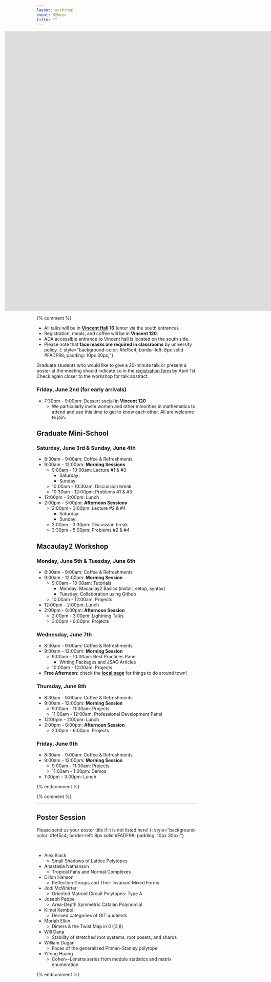 ```yaml
---
layout: workshop
event: M2Week
title: ""
---
```


<iframe style="width: 2150px; height: 870px; margin-left: -100px; overflow: hidden" frameborder=0 allowfullscreen src="https://docs.google.com/spreadsheets/d/e/2PACX-1vSiN_FJvdHSy172p8ekYiBvIeU8jfrr6ZtMk806NhIO9UQjFiLNjHJJ7QGG1dwi0olLrFYCSeNWDsRQ/pubhtml?gid=1727032120&amp;single=true&amp;widget=true&amp;headers=false">
	<a href="https://docs.google.com/spreadsheets/d/e/2PACX-1vSiN_FJvdHSy172p8ekYiBvIeU8jfrr6ZtMk806NhIO9UQjFiLNjHJJ7QGG1dwi0olLrFYCSeNWDsRQ/pubhtml?gid=1727032120&single=true">Click here if the schedule isn't loading.</a>
</iframe>


{% comment %}
- All talks will be in **[Vincent Hall](https://campusmaps.umn.edu/vincent-hall) 16** (enter via the south entrance).
- Registration, meals, and coffee will be in **Vincent 120**.
- ADA accessible entrance to Vincent hall is located on the south side.
- Please note that **face masks are required in classrooms** by university policy.
{: style="background-color: #fef5c4; border-left: 8px solid #FADF98; padding: 10px 30px;"}

Graduate students who would like to give a 20-minute talk or present a poster at the meeting should indicate so in the [registration form](../registration) by April 1st. Check again closer to the workshop for talk abstract.

### Friday, June 2nd (for early arrivals)
- 7:30pm - 9:00pm: Dessert social in **Vincent 120**
  - We particularly invite women and other minorities in mathematics to attend and use this time to get to know each other. All are welcome to join.

## Graduate Mini-School

### Saturday, June 3rd & Sunday, June 4th
- 8:30am - 9:00am: Coffee & Refreshments
- 9:00am - 12:00pm: **Morning Sessions**
  - 9:00am - 10:00am: Lecture #1 & #3
    - Saturday: 
	- Sunday: 
  - 10:00am - 10:30am: Discussion break
  - 10:30am - 12:00pm: Problems #1 & #3
- 12:00pm - 2:00pm: Lunch
- 2:00pm - 5:00pm: **Afternoon Sessions**
  - 2:00pm - 3:00pm: Lecture #2 & #4
    - Saturday: 
	- Sunday: 
  - 3:00am - 3:30pm: Discussion break
  - 3:30pm - 5:00pm: Problems #2 & #4

## Macaulay2 Workshop

### Monday, June 5th & Tuesday, June 6th
- 8:30am - 9:00am: Coffee & Refreshments
- 9:00am - 12:00pm: **Morning Session**
  - 9:00am - 10:00am: Tutorials
    - Monday: Macaulay2 Basics (install, setup, syntax)
	- Tuesday: Collaboration using Github
  - 10:00am - 12:00am: Projects
- 12:00pm - 2:00pm: Lunch
- 2:00pm - 6:00pm: **Afternoon Session**
  - 2:00pm - 3:00pm: Lightning Talks
  - 3:00pm - 6:00pm: Projects

### Wednesday, June 7th
- 8:30am - 9:00am: Coffee & Refreshments
- 9:00am - 12:00pm: **Morning Session**
  - 9:00am - 10:00am: Best Practices Panel
    - Writing Packages and JSAG Articles
  - 10:00am - 12:00am: Projects
- **Free Afternoon:** check the **[local page](../local)** for things to do around town!

### Thursday, June 8th
- 8:30am - 9:00am: Coffee & Refreshments
- 9:00am - 12:00pm: **Morning Session**
  - 9:00am - 11:00am: Projects
  - 11:00am - 12:00am: Professional Development Panel
- 12:00pm - 2:00pm: Lunch
- 2:00pm - 6:00pm: **Afternoon Session**
  - 2:00pm - 6:00pm: Projects

### Friday, June 9th
- 8:30am - 9:00am: Coffee & Refreshments
- 9:00am - 12:00pm: **Morning Session**
  - 9:00am - 11:00am: Projects
  - 11:00am - 1:00pm: Demos
- 1:00pm - 3:00pm: Lunch

{% endcomment %}

{% comment %}

---

## Poster Session

Please send us your poster title if it is not listed here!
{: style="background-color: #fef5c4; border-left: 8px solid #FADF98; padding: 10px 30px;"}

<br />

- Alex Black
  - Small Shadows of Lattice Polytopes
- Anastasia Nathanson
  - Tropical Fans and Normal Complexes
- Dillon Hanson
  - Reflection Groups and Their Invariant Mixed Forms
- Jodi McWhirter
  - Oriented Matroid Circuit Polytopes: Type A
- Joseph Pappe
  - Area-Depth Symmetric Catalan Polynomial
- Kimoi Kemboi
  - Derived categories of GIT quotients
- Moriah Elkin
  - Dimers & the Twist Map in Gr(3,8)
- Will Dana
  - Stability of stretched root systems, root posets, and shards
- William Dugan
  - Faces of the generalized Pitman-Stanley polytope
- Yifeng Huang
  - Cohen--Lenstra series from module statistics and matrix enumeration

{% endcomment %}
